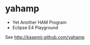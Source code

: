 yahamp
======

 * Yet Another HAM Program
 * Eclipse E4 Playground

See http://kasemir.github.com/yahamp
